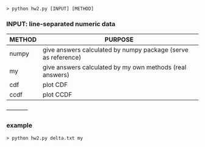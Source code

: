 `> python hw2.py [INPUT] [METHOD]`

### INPUT: line-separated numeric data

| METHOD | PURPOSE
|---|---| 
| numpy | give answers calculated by numpy package (serve as reference)
| my | give answers calculated by my own methods (real answers)
| cdf | plot CDF
| ccdf | plot CCDF

————
### example 

`> python hw2.py delta.txt my`
